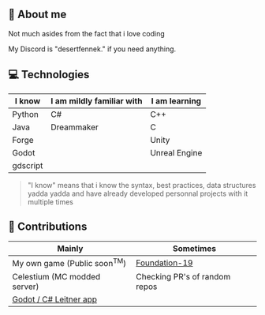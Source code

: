## :bust_in_silhouette: About me
Not much asides from the fact that i love coding

My Discord is "desertfennek." if you need anything.

## :computer: Technologies
| I know                  | I am mildly familiar with | I am learning          |
|-------------------------|---------------------------|------------------------|
| Python                | C#                       | C++                   |
| Java                  | Dreammaker               | C                     |
| Forge                 |                           | Unity                 |
| Godot                 |                           | Unreal Engine         |
| gdscript              |                           |                        |
>"I know" means that i know the syntax, best practices, data structures yadda yadda and have already developed personnal projects with it multiple times

## :100: Contributions
| Mainly                         | Sometimes     |
|--------------------------------|---------------|
| My own game (Public soon<sup>TM</sup>) | [Foundation-19 ](https://github.com/Foundation-19/Foundation-19)         |
| Celestium (MC modded server)                | Checking PR's of random repos      |
| [Godot / C# Leitner app](https://github.com/KirovClassBattlecruiser/Leitner-App)             |               |
